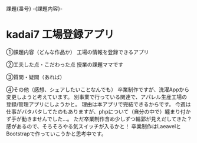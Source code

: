 課題{番号} -{課題内容}-
# kadai7 工場登録アプリ
①課題内容（どんな作品か）
工場の情報を登録できるアプリ

②工夫した点・こだわった点
授業の課題ママです

③質問・疑問（あれば）


④その他（感想、シェアしたいことなんでも）
卒業制作ですが、洗濯Appから変更しようと考えています。
別事業で行っている関連で、アパレル生産工場の登録/管理アプリにしようかと。
理由は本アプリで完結できるからです。
今週は仕事がバタバタしてたのもありますが、phpについて（自分の中で）纏まり付かず手が動きませんでした…。
ただ卒業制作含め少しずつ輪郭が見えだしてきた？感があるので、そろそろやる気スイッチが入るかと！
卒業制作はLaeavelとBootstrapで作っていこうかと思考中です。
